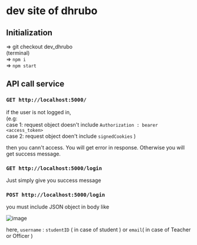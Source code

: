 # dev site of dhrubo


## Initialization
 => git checkout dev_dhrubo \
 (terminal) \
 => `npm i` \
 => `npm start` 
 
 ## API call service
 
 ### `GET http://localhost:5000/` 
if the user is not logged in, \
(e.g: \
case 1: request object doesn't include `Authorization : bearer <access_token>` \
case 2: request object doen't include `signedCookies` ) 

then you cann't access. You will get error in response. Otherwise you will get success message.

 ### `GET http://localhost:5000/login`
 Just simply give you success message

 ### `POST http://localhost:5000/login`
 you must include JSON object in body like
 
 ![image](https://user-images.githubusercontent.com/80277475/221214594-95c26c56-1cbf-4d8f-b5f8-dc3b6c7bd745.png)
 
 here, `username` :  `studentID` ( in case of student )  or `email`( in case of Teacher or Officer )

 



    
 
